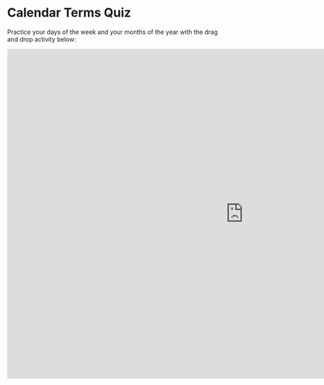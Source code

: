 <h1>Calendar Terms Quiz</h1>
<p>Practice your days of the week and your months of the year with the drag and drop activity below:</p>
<iframe src="https://h5p.org/h5p/embed/689511" width="1090" height="762" frameborder="0" allowfullscreen="allowfullscreen"></iframe><script src="https://h5p.org/sites/all/modules/h5p/library/js/h5p-resizer.js" charset="UTF-8"></script>
